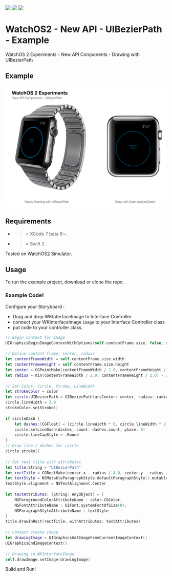 ![](https://img.shields.io/badge/build-pass-brightgreen.svg?style=flat-square)
![](https://img.shields.io/badge/platform-WatchOS2-ff69b4.svg?style=flat-square)
![](https://img.shields.io/badge/Require-XCode7-lightgrey.svg?style=flat-square)


# WatchOS2 - New API - UIBezierPath - Example
WatchOS 2 Experiments - New API Components - Drawing with UIBezierPath

## Example

![](https://raw.githubusercontent.com/Sweefties/WatchOS2-NewAPI-UIBezierPath-Example/master/source/Apple_Watch_template-UIBezierPath.jpg)

## Requirements

- >= XCode 7 beta 6~.
- >= Swift 2.

Tested on WatchOS2 Simulator.

## Usage

To run the example project, download or clone the repo.

### Example Code!


Configure your Storyboard :

- Drag and drop WKInterfaceImage to Interface Controller
- connect your WKInterfaceImage `image` to your Interface Controller class
- put code to your controller class.

```swift
// Begin context for image
UIGraphicsBeginImageContextWithOptions(self.contentFrame.size, false, scale)

// Define content frame, center, radius
let contentFrameWidth = self.contentFrame.size.width
let contentFrameHeight = self.contentFrame.size.height
let center = CGPointMake(contentFrameWidth / 2.0, contentFrameHeight / 2.0)
let radius = min(contentFrameWidth / 2.0, contentFrameHeight / 2.0) - 2

// Set Color, Circle, Stroke, LineWidth
let strokeColor = color
let circle:UIBezierPath = UIBezierPath(arcCenter: center, radius: radius, startAngle: 0, endAngle: CGFloat(2 * M_PI), clockwise: true)
circle.lineWidth = 2.0
strokeColor.setStroke()

if circleDash {
    let dashes:[CGFloat] = [circle.lineWidth * 0, circle.lineWidth * 2]
    circle.setLineDash(dashes, count: dashes.count, phase: 0)
    circle.lineCapStyle = .Round
}
// Draw line / dashes for circle
circle.stroke()

// Set text title with attributes
let title:String = "UIBezierPath"
let rectTitle = CGRectMake(center.x - radius / 4.0, center.y - radius / 4.0, radius / 2.0, radius / 2.0)
let textStyle = NSMutableParagraphStyle.defaultParagraphStyle().mutableCopy() as! NSMutableParagraphStyle
textStyle.alignment = NSTextAlignment.Center

let textAttributes: [String: AnyObject] = [
    NSForegroundColorAttributeName : color.CGColor,
    NSFontAttributeName : UIFont.systemFontOfSize(8),
    NSParagraphStyleAttributeName : textStyle
]
title.drawInRect(rectTitle, withAttributes: textAttributes)

// Context create image
let drawingImage = UIGraphicsGetImageFromCurrentImageContext()
UIGraphicsEndImageContext()

// Drawing in WKInterfaceImage
self.drawImage.setImage(drawingImage)
```


Build and Run!
